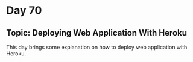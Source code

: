 # Day 70
## Topic: Deploying Web Application With Heroku
This day brings some explanation on how to deploy web application with Heroku.